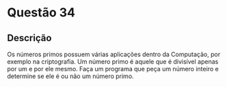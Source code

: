 # Questão 34

## Descrição
Os números primos possuem várias aplicações dentro da Computação, por exemplo na criptografia. Um
número primo é aquele que é divisível apenas por um e por ele mesmo. Faça um programa que peça um
número inteiro e determine se ele é ou não um número primo.